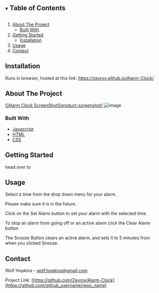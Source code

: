 <!-- TABLE OF CONTENTS -->
<details open="open">
  <summary><h2 style="display: inline-block">Table of Contents</h2></summary>
  <ol>
    <li>
      <a href="#about-the-project">About The Project</a>
      <ul>
        <li><a href="#built-with">Built With</a></li>
      </ul>
    </li>
    <li>
      <a href="#getting-started">Getting Started</a>
      <ul>
        <li><a href="#installation">Installation</a></li>
      </ul>
    </li>
    <li><a href="#usage">Usage</a></li>
    <li><a href="#contact">Contact</a></li>
  </ol>
</details>

## Installation
Runs in browser, hosted at this link: https://zevrov.github.io/Alarm-Clock/

<!-- ABOUT THE PROJECT -->
## About The Project

[![Alarm Clock ScreenShot][product-screenshot]](https://example.com) ![image](https://user-images.githubusercontent.com/46612966/133681007-9890c4a6-719f-4b68-8310-e4ae91e17c53.png)


### Built With

* [Javascript]()
* [HTML]()
* [CSS]()



<!-- GETTING STARTED -->
## Getting Started
head over to 



<!-- USAGE EXAMPLES -->
## Usage

Select a time from the drop down menu for your alarm.

Please make sure it is in the future.

Click on the Set Alarm button to set your alarm with the selected time.

To stop an alarm from going off or an active alarm click the Clear Alarm button

The Snooze Button clears an active alarm, and sets it to 5 minutes from when you clicked Snooze.


<!-- CONTACT -->
## Contact

Wolf Hopkins - wolf.hopkins@gmail.com

Project Link: [https://github.com/Zevrov/Alarm-Clock](https://github.com/github_username/repo_name)
